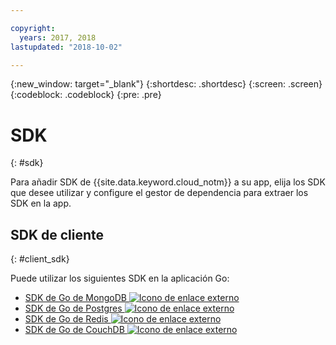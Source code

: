 ```yaml
---

copyright:
  years: 2017, 2018
lastupdated: "2018-10-02"

---
```


{:new_window: target="_blank"}
{:shortdesc: .shortdesc}
{:screen: .screen}
{:codeblock: .codeblock}
{:pre: .pre}

#  SDK
{: #sdk}

Para añadir SDK de {{site.data.keyword.cloud_notm}} a su app, elija los SDK que desee utilizar y configure el gestor de dependencia para extraer los SDK en la app.

## SDK de cliente
{: #client_sdk}

Puede utilizar los siguientes SDK en la aplicación Go:
* [SDK de Go de MongoDB ![Icono de enlace externo](../icons/launch-glyph.svg "Icono de enlace externo")](https://github.com/mongodb/mongo-go-driver)
* [SDK de Go de Postgres ![Icono de enlace externo](../icons/launch-glyph.svg "Icono de enlace externo")](https://github.com/lib/pq)
* [SDK de Go de Redis ![Icono de enlace externo](../icons/launch-glyph.svg "Icono de enlace externo")](https://github.com/go-redis/redis)
* [SDK de Go de CouchDB ![Icono de enlace externo](../icons/launch-glyph.svg "Icono de enlace externo")](https://github.com/leesper/couchdb-golang)

<!--
## Services
{: #services}

* [Watson Go SDK ![External link icon](../icons/launch-glyph.svg "External link icon")](https://github.com/watson-developer-cloud/go-sdk)
-->

